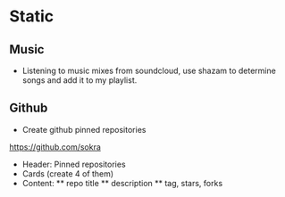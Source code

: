# Static
## Music
* Listening to music mixes from soundcloud, use shazam to determine songs and add it to my playlist.

## Github
* Create github pinned repositories

https://github.com/sokra

* Header: Pinned repositories
* Cards (create 4 of them)
* Content: 
** repo title
** description 
** tag, stars, forks
